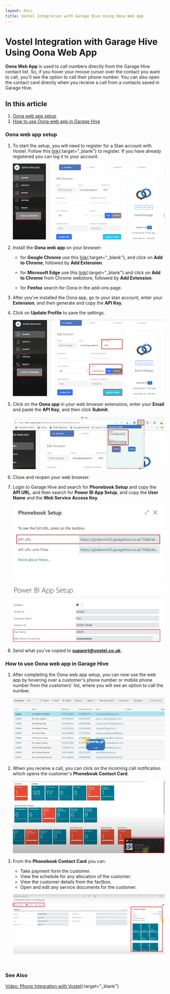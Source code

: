 ```yaml
---
layout: docs
title: Vostel Integration with Garage Hive Using Oona Web App
---
```


# Vostel Integration with Garage Hive Using Oona Web App
**Oona Web App** is used to call numbers directly from the Garage Hive contact list. So, if you hover your mouse cursor over the contact you want to call, you'll see the option to call their phone number. You can also open the contact card directly when you receive a call from a contacts saved in Garage Hive.

## In this article
1. [Oona web app setup](#oona-web-app-setup)
2. [How to use Oona web app in Garage Hive](#how-to-use-oona-web-app-in-garage-hive)

### Oona web app setup
1. To start the setup, you will need to register for a Stan account with Vostel. Follow this [link](https://stan.vostel.co.uk/#/auth/register){:target="_blank"} to register. If you have already registered you can log it to your account.

   ![](media/garagehive-vostel-integration1.png)

2. Install the **Oona web app** on your browser: 
      - for **Google Chrome** use this [link](https://chrome.google.com/webstore/detail/oona/cjkdcianhkjonebdjldgdfmakjncgdee){:target="_blank"}, and click on **Add to Chrome**, followed by **Add Extension**.

      - for **Microsoft Edge** use this [link](https://chrome.google.com/webstore/detail/oona/cjkdcianhkjonebdjldgdfmakjncgdee){:target="_blank"} and click on **Add to Chrome** from Chrome webstore, followed by **Add Extension**.
      - for **Firefox** search for Oona in the add-ons page.
3. After you've installed the Oona app, go to your stan account, enter your **Extension**, and then generate and copy the **API Key**.
4. Click on **Update Profile** to save the settings.

   ![](media/garagehive-vostel-integration2.png)

5. Click on the **Oona app** in your web browser extensions, enter your **Email** and paste the **API Key**, and then click **Submit**.

   ![](media/garagehive-vostel-integration3.png)

6. Close and reopen your web browser.
7. Login to Garage Hive and search for **Phonebook Setup** and copy the **API URL**, and then search for **Power BI App Setup**, and copy the **User Name** and the **Web Service Access Key**.

   ![](media/garagehive-vostel-integration4.png)

   ![](media/garagehive-vostel-integration5.png)

8. Send what you've copied to [**support@vostel.co.uk**](mailto:support@vostel.co.uk).

### How to use Oona web app in Garage Hive
1. After completing the Oona web app setup, you can now use the web app by hovering over a customer's phone number or mobile phone number from the customers' list, where you will see an option to call the number.

   ![](media/garagehive-vostel-integration6.png)

2. When you receive a call, you can click on the incoming call notification which opens the customer's **Phonebook Contact Card**.

   ![](media/garagehive-vostel-integration7.png)

3. From the **Phonebook Contact Card** you can:
     - Take payment form the customer.
     - View the schedule for any allocation of the customer.
     - View the customer details from the factbox.
     - Open and edit any service documents for the customer.

      ![](media/garagehive-vostel-integration8.png)


<br>

### **See Also**
[Video: Phone Integration with Vostel](https://www.youtube.com/watch?v=temsuE1WNUw){:target="_blank"}

